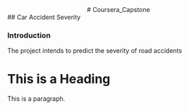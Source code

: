 <center> # Coursera_Capstone </center>
## Car Accident Severity

### Introduction
The project intends to predict the severity of road accidents 

<html>
<head>
<title>Page Title</title>
</head>
<body>

<h1>This is a Heading</h1>
<p>This is a paragraph.</p>

</body>
</html>
